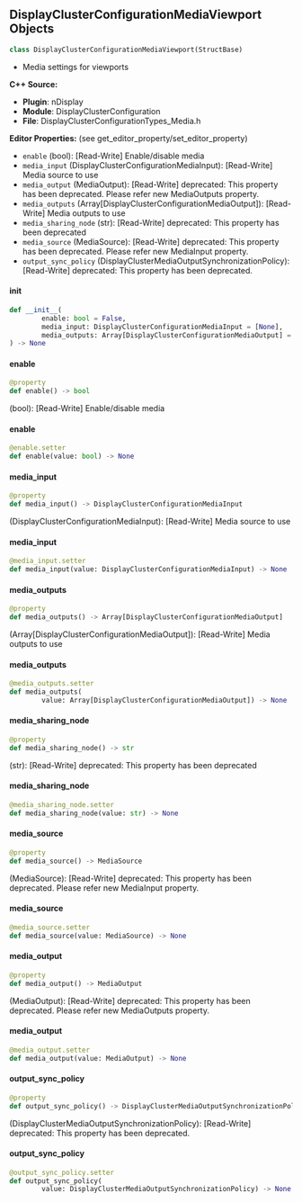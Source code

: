 ## DisplayClusterConfigurationMediaViewport Objects

```python
class DisplayClusterConfigurationMediaViewport(StructBase)
```

* Media settings for viewports

**C++ Source:**

- **Plugin**: nDisplay
- **Module**: DisplayClusterConfiguration
- **File**: DisplayClusterConfigurationTypes_Media.h

**Editor Properties:** (see get_editor_property/set_editor_property)

- ``enable`` (bool):  [Read-Write] Enable/disable media
- ``media_input`` (DisplayClusterConfigurationMediaInput):  [Read-Write] Media source to use
- ``media_output`` (MediaOutput):  [Read-Write]
  deprecated: This property has been deprecated. Please refer new MediaOutputs property.
- ``media_outputs`` (Array[DisplayClusterConfigurationMediaOutput]):  [Read-Write] Media outputs to use
- ``media_sharing_node`` (str):  [Read-Write]
  deprecated: This property has been deprecated
- ``media_source`` (MediaSource):  [Read-Write]
  deprecated: This property has been deprecated. Please refer new MediaInput property.
- ``output_sync_policy`` (DisplayClusterMediaOutputSynchronizationPolicy):  [Read-Write]
  deprecated: This property has been deprecated.

<a id="unreal.DisplayClusterConfigurationMediaViewport.__init__"></a>

#### __init__

```python
def __init__(
        enable: bool = False,
        media_input: DisplayClusterConfigurationMediaInput = [None],
        media_outputs: Array[DisplayClusterConfigurationMediaOutput] = []
) -> None
```

<a id="unreal.DisplayClusterConfigurationMediaViewport.enable"></a>

#### enable

```python
@property
def enable() -> bool
```

(bool):  [Read-Write] Enable/disable media

<a id="unreal.DisplayClusterConfigurationMediaViewport.enable"></a>

#### enable

```python
@enable.setter
def enable(value: bool) -> None
```

<a id="unreal.DisplayClusterConfigurationMediaViewport.media_input"></a>

#### media_input

```python
@property
def media_input() -> DisplayClusterConfigurationMediaInput
```

(DisplayClusterConfigurationMediaInput):  [Read-Write] Media source to use

<a id="unreal.DisplayClusterConfigurationMediaViewport.media_input"></a>

#### media_input

```python
@media_input.setter
def media_input(value: DisplayClusterConfigurationMediaInput) -> None
```

<a id="unreal.DisplayClusterConfigurationMediaViewport.media_outputs"></a>

#### media_outputs

```python
@property
def media_outputs() -> Array[DisplayClusterConfigurationMediaOutput]
```

(Array[DisplayClusterConfigurationMediaOutput]):  [Read-Write] Media outputs to use

<a id="unreal.DisplayClusterConfigurationMediaViewport.media_outputs"></a>

#### media_outputs

```python
@media_outputs.setter
def media_outputs(
        value: Array[DisplayClusterConfigurationMediaOutput]) -> None
```

<a id="unreal.DisplayClusterConfigurationMediaViewport.media_sharing_node"></a>

#### media_sharing_node

```python
@property
def media_sharing_node() -> str
```

(str):  [Read-Write]
deprecated: This property has been deprecated

<a id="unreal.DisplayClusterConfigurationMediaViewport.media_sharing_node"></a>

#### media_sharing_node

```python
@media_sharing_node.setter
def media_sharing_node(value: str) -> None
```

<a id="unreal.DisplayClusterConfigurationMediaViewport.media_source"></a>

#### media_source

```python
@property
def media_source() -> MediaSource
```

(MediaSource):  [Read-Write]
deprecated: This property has been deprecated. Please refer new MediaInput property.

<a id="unreal.DisplayClusterConfigurationMediaViewport.media_source"></a>

#### media_source

```python
@media_source.setter
def media_source(value: MediaSource) -> None
```

<a id="unreal.DisplayClusterConfigurationMediaViewport.media_output"></a>

#### media_output

```python
@property
def media_output() -> MediaOutput
```

(MediaOutput):  [Read-Write]
deprecated: This property has been deprecated. Please refer new MediaOutputs property.

<a id="unreal.DisplayClusterConfigurationMediaViewport.media_output"></a>

#### media_output

```python
@media_output.setter
def media_output(value: MediaOutput) -> None
```

<a id="unreal.DisplayClusterConfigurationMediaViewport.output_sync_policy"></a>

#### output_sync_policy

```python
@property
def output_sync_policy() -> DisplayClusterMediaOutputSynchronizationPolicy
```

(DisplayClusterMediaOutputSynchronizationPolicy):  [Read-Write]
deprecated: This property has been deprecated.

<a id="unreal.DisplayClusterConfigurationMediaViewport.output_sync_policy"></a>

#### output_sync_policy

```python
@output_sync_policy.setter
def output_sync_policy(
        value: DisplayClusterMediaOutputSynchronizationPolicy) -> None
```

<a id="unreal.DisplayClusterConfigurationMedia"></a>